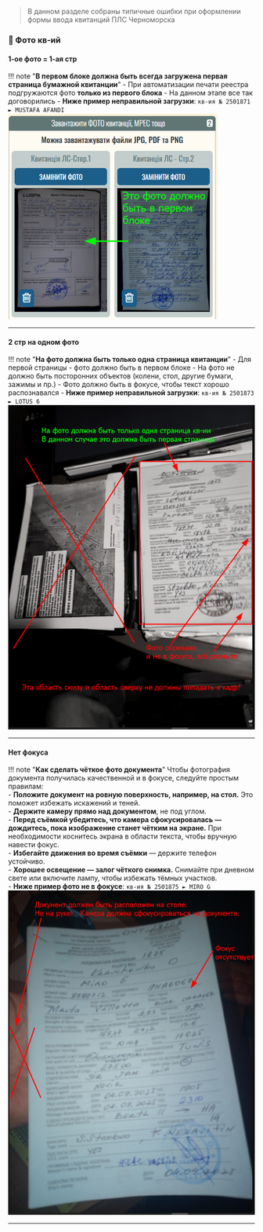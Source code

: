 > В данном разделе собраны типичные ошибки при оформлении формы ввода квитанций ПЛС Черноморска
### 📸 Фото кв-ий
#### 1-ое фото = 1-ая стр
!!! note "**В первом блоке должна быть всегда загружена первая страница бумажной квитанции**"
    - При автоматизации печати реестра подгружаются фото **только из первого блока**
    - На данном этапе все так договорились
    - **Ниже пример неправильной загрузки**: `кв-ия № 2501871 ► MUSTAFA AFANDI`  
    ![В первом блоке вторая страница кв-ии](images/ilk_prov_err_001_photo_001.png)

---

#### 2 стр на одном фото
!!! note "**На фото должна быть только одна страница квитанции**"
    - Для первой страницы - фото должно быть в первом блоке
    - На фото не должно быть посторонних объектов (колени, стол, другие бумаги, зажимы и пр.)
    - Фото должно быть в фокусе, чтобы текст хорошо распознавался
    - **Ниже пример неправильной загрузки**: `кв-ия № 2501873 ► LOTUS 6`  
    ![2 стр на одном фото](images/ilk_prov_err_001_photo_002.png)

---

#### Нет фокуса
!!! note "**Как сделать чёткое фото документа**"
    Чтобы фотография документа получилась качественной и в фокусе, следуйте простым правилам:  
    - **Положите документ на ровную поверхность, например, на стол.** Это поможет избежать искажений и теней.  
    - **Держите камеру прямо над документом**, не под углом.  
    - **Перед съёмкой убедитесь, что камера сфокусировалась — дождитесь, пока изображение станет чётким на экране.** При необходимости коснитесь экрана в области текста, чтобы вручную навести фокус.  
    - **Избегайте движения во время съёмки** — держите телефон устойчиво.  
    - **Хорошее освещение — залог чёткого снимка.** Снимайте при дневном свете или включите лампу, чтобы избежать тёмных участков.  
    - **Ниже пример фото не в фокусе**: `кв-ия № 2501875 ► MIRO G`  
    ![2 стр на одном фото](images/ilk_prov_err_001_photo_003.png)

---
